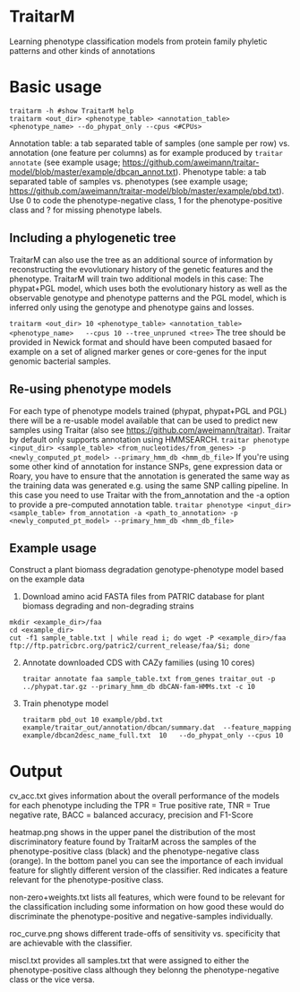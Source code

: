 # TraitarM
Learning phenotype classification models from protein family phyletic patterns and other kinds of annotations 
# Basic usage
```
traitarm -h #show TraitarM help
traitarm <out_dir> <phenotype_table> <annotation_table>  <phenotype_name> --do_phypat_only --cpus <#CPUs>
```
Annotation table: a tab separated table of samples (one sample per row) vs. annotation (one feature per columns) as for example produced by ``traitar annotate`` (see example usage; https://github.com/aweimann/traitar-model/blob/master/example/dbcan_annot.txt).
Phenotype table: a tab separated table of samples vs. phenotypes (see example usage; https://github.com/aweimann/traitar-model/blob/master/example/pbd.txt). Use 0 to code the phenotype-negative class, 1 for the phenotype-positive class and ? for missing phenotype labels.

## Including a phylogenetic tree
TraitarM can also use the tree as an additional source of information by reconstructing the evovlutionary history of the genetic features and the phenotype. TraitarM will train two additional models in this case: The phypat+PGL model, which uses both the evolutionary history as well as the observable genotype and phenotype patterns and the PGL model, which is inferred only using the genotype and phenotype gains and losses.

```traitarm <out_dir> 10 <phenotype_table> <annotation_table>  <phenotype_name>   --cpus 10 --tree_unpruned <tree>```
The tree should be provided in Newick format and should have been computed basaed for example on a set of aligned marker genes or core-genes for the input genomic bacterial samples.

## Re-using phenotype models
For each type of phenotype models trained (phypat, phypat+PGL and PGL) there will be a re-usable model available that can be used to predict new samples using Traitar (also see https://github.com/aweimann/traitar). Traitar by default only supports annotation using HMMSEARCH. 
```traitar phenotype <input_dir> <sample_table> <from_nucleotides/from_genes> -p <newly_computed_pt_model> --primary_hmm_db <hmm_db_file>```
If you're using some other kind of annotation for instance SNPs, gene expression data or Roary, you have to ensure that the annotation is generated the same way as the training data was generated e.g. using the same SNP calling pipeline. In this case you need to use Traitar with the from_annotation and the -a option to provide a pre-computed annotation table.
```traitar phenotype <input_dir> <sample_table> from_annotation -a <path_to_annotation> -p <newly_computed_pt_model> --primary_hmm_db <hmm_db_file>```

## Example usage
Construct a plant biomass degradation genotype-phenotype model based on the example data

1. Download amino acid FASTA files from PATRIC database for plant biomass degrading and non-degrading strains
  
  ```
  mkdir <example_dir>/faa
  cd <example_dir>
  cut -f1 sample_table.txt | while read i; do wget -P <example_dir>/faa ftp://ftp.patricbrc.org/patric2/current_release/faa/$i; done
  ```
  
2. Annotate downloaded CDS with CAZy families (using 10 cores)

   ```
   traitar annotate faa sample_table.txt from_genes traitar_out -p ../phypat.tar.gz --primary_hmm_db dbCAN-fam-HMMs.txt -c 10
   ```
3. Train phenotype model 
    ```
    traitarm pbd_out 10 example/pbd.txt example/traitar_out/annotation/dbcan/summary.dat  --feature_mapping  example/dbcan2desc_name_full.txt  10   --do_phypat_only --cpus 10
    ``` 
# Output
cv_acc.txt gives information about the overall performance of the models for each phenotype including the 
TPR = True positive rate, TNR = True negative rate, BACC = balanced accuracy, precision and F1-Score

heatmap.png shows in the upper panel the distribution of the most discriminatory feature found by TraitarM across the samples of the phenotype-positive class (black) and the phenotype-negative class (orange). In the bottom panel you can see the importance of each invidual feature for slightly different version of the classifier. Red indicates a feature relevant for the phenotype-positive class. 

non-zero+weights.txt lists all features, which were found to be relevant for the classification including some information on how good these would do discriminate the phenotype-positive  and negative-samples individually.

roc_curve.png shows different trade-offs of sensitivity vs. specificity that are achievable with the classifier.

miscl.txt provides all samples.txt that were assigned to either the phenotype-positive class although they belonng the phenotype-negative class or the vice versa.

